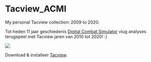 # Tacview_ACMI
My personal Tacview collection: 2009 to 2020.

Tot heden 11 jaar geschiedenis <a href="digitalcombatsimulator.com" target="_blank" title="DCS World">Digital Combat Simulator</a> vlug analyses terugspeel met Tacview jaren van 2010 tot 2020! :)

<img src="https://www.tacview.net/img/pic-understand.png">


Download &amp; installeer <a href="https://store.steampowered.com/app/1174860/Tacview/" target="_blank">Tacview</a>.
